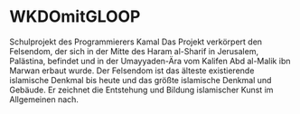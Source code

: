 # WKDOmitGLOOP
Schulprojekt des Programmierers Kamal 
Das Projekt verkörpert den Felsendom, der sich in der Mitte des Haram al-Sharif in Jerusalem, Palästina, befindet und in der Umayyaden-Ära vom Kalifen Abd al-Malik ibn Marwan erbaut wurde.  Der Felsendom ist das älteste existierende islamische Denkmal bis heute und das größte islamische Denkmal und Gebäude. Er zeichnet die Entstehung und Bildung islamischer Kunst im Allgemeinen nach. 
